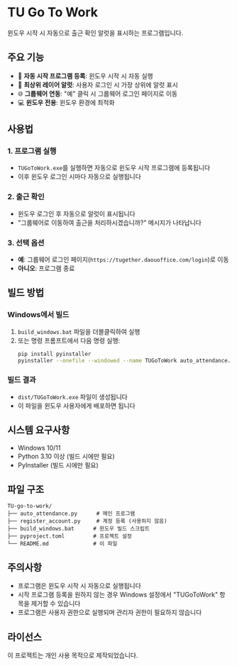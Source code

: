 # TU Go To Work

윈도우 시작 시 자동으로 출근 확인 알럿을 표시하는 프로그램입니다.

## 주요 기능

- 🚀 **자동 시작 프로그램 등록**: 윈도우 시작 시 자동 실행
- 🔔 **최상위 레이어 알럿**: 사용자 로그인 시 가장 상위에 알럿 표시
- 🌐 **그룹웨어 연동**: "예" 클릭 시 그룹웨어 로그인 페이지로 이동
- 💻 **윈도우 전용**: 윈도우 환경에 최적화

## 사용법

### 1. 프로그램 실행
- `TUGoToWork.exe`를 실행하면 자동으로 윈도우 시작 프로그램에 등록됩니다
- 이후 윈도우 로그인 시마다 자동으로 실행됩니다

### 2. 출근 확인
- 윈도우 로그인 후 자동으로 알럿이 표시됩니다
- "그룹웨어로 이동하여 출근을 처리하시겠습니까?" 메시지가 나타납니다

### 3. 선택 옵션
- **예**: 그룹웨어 로그인 페이지(`https://tugether.daouoffice.com/login`)로 이동
- **아니오**: 프로그램 종료

## 빌드 방법

### Windows에서 빌드
1. `build_windows.bat` 파일을 더블클릭하여 실행
2. 또는 명령 프롬프트에서 다음 명령 실행:
   ```bash
   pip install pyinstaller
   pyinstaller --onefile --windowed --name TUGoToWork auto_attendance.py
   ```

### 빌드 결과
- `dist/TUGoToWork.exe` 파일이 생성됩니다
- 이 파일을 윈도우 사용자에게 배포하면 됩니다

## 시스템 요구사항

- Windows 10/11
- Python 3.10 이상 (빌드 시에만 필요)
- PyInstaller (빌드 시에만 필요)

## 파일 구조

```
TU-go-to-work/
├── auto_attendance.py      # 메인 프로그램
├── register_account.py     # 계정 등록 (사용하지 않음)
├── build_windows.bat      # 윈도우 빌드 스크립트
├── pyproject.toml         # 프로젝트 설정
└── README.md              # 이 파일
```

## 주의사항

- 프로그램은 윈도우 시작 시 자동으로 실행됩니다
- 시작 프로그램 등록을 원하지 않는 경우 Windows 설정에서 "TUGoToWork" 항목을 제거할 수 있습니다
- 프로그램은 사용자 권한으로 실행되며 관리자 권한이 필요하지 않습니다

## 라이선스

이 프로젝트는 개인 사용 목적으로 제작되었습니다.
